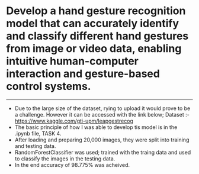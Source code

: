 # Develop a hand gesture recognition model that can accurately identify and classify different hand gestures from image or video data, enabling intuitive human-computer interaction and gesture-based control systems.
---
- Due to the large size of the dataset, rying to upload it would prove to be a challenge. However it can be accessed with the link below;
       Dataset :-  https://www.kaggle.com/gti-upm/leapgestrecog
- The basic principle of how I was able to develop tis model is in the .ipynb file, TASK 4.
- After loading and preparing 20,000 images, they were split into training and testing data.
- RandomForestClassifier was used; trained with the traing data and used to classify the images in the testing data.
- In the end accuracy of 98.775% was acheived.  
